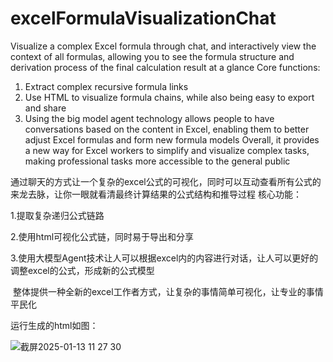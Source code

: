 # excelFormulaVisualizationChat

Visualize a complex Excel formula through chat, and interactively view the context of all formulas, allowing you to see the formula structure and derivation process of the final calculation result at a glance
Core functions:
1. Extract complex recursive formula links
2. Use HTML to visualize formula chains, while also being easy to export and share
3. Using the big model agent technology allows people to have conversations based on the content in Excel, enabling them to better adjust Excel formulas and form new formula models
Overall, it provides a new way for Excel workers to simplify and visualize complex tasks, making professional tasks more accessible to the general public

通过聊天的方式让一个复杂的excel公式的可视化，同时可以互动查看所有公式的来龙去脉，让你一眼就看清最终计算结果的公式结构和推导过程
核心功能：

1.提取复杂递归公式链路

2.使用html可视化公式链，同时易于导出和分享

3.使用大模型Agent技术让人可以根据excel内的内容进行对话，让人可以更好的调整excel的公式，形成新的公式模型

﻿
整体提供一种全新的excel工作者方式，让复杂的事情简单可视化，让专业的事情平民化
﻿

运行生成的html如图：

![截屏2025-01-13 11 27 30](https://github.com/user-attachments/assets/45ec32c2-29b4-4cfb-9bb6-9aecc05be4ca)
